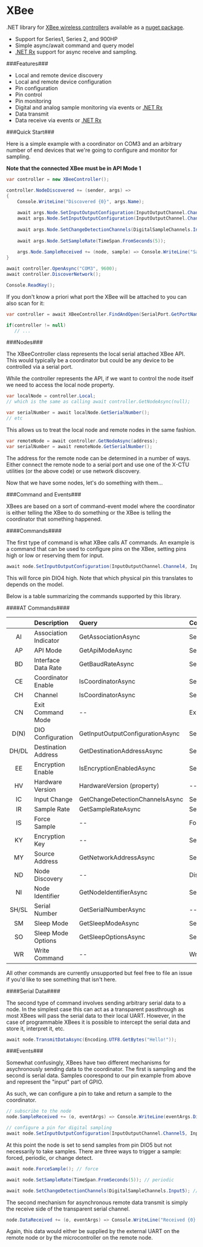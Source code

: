 XBee
====

.NET library for [XBee wireless controllers](http://www.digi.com/xbee/) available as a [nuget package](https://www.nuget.org/packages/XBee/).

 * Support for Series1, Series 2, and 900HP
 * Simple async/await command and query model
 * [.NET Rx](https://rx.codeplex.com/)  support for async receive and sampling.


###Features###

 * Local and remote device discovery
 * Local and remote device configuration
 * Pin configuration
 * Pin control
 * Pin monitoring
 * Digital and analog sample monitoring via events or [.NET Rx](https://rx.codeplex.com/)
 * Data transmit
 * Data receive via events or [.NET Rx](https://rx.codeplex.com/)

###Quick Start###

Here is a simple example with a coordinator on COM3 and an arbitrary number of end devices that we're going to configure and monitor for sampling.

<strong>Note that the connected XBee must be in API Mode 1</strong>

```C#
var controller = new XBeeController();

controller.NodeDiscovered += (sender, args) => 
{
    Console.WriteLine("Discovered {0}", args.Name);
    
    await args.Node.SetInputOutputConfiguration(InputOutputChannel.Channel2, InputOutputConfiguration.DigitalIn);
    await args.Node.SetInputOutputConfiguration(InputOutputChannel.Channel3, InputOutputConfiguration.AnalogIn);
    
    await args.Node.SetChangeDetectionChannels(DigitalSampleChannels.Input2);
    
    await args.Node.SetSampleRate(TimeSpan.FromSeconds(5));
    
    args.Node.SampleReceived += (node, sample) => Console.WriteLine("Sample recieved: {0}", sample);
}

await controller.OpenAsync("COM3", 9600);
await controller.DiscoverNetwork();

Console.ReadKey();

```

If you don't know a priori what port the XBee will be attached to you can also scan for it:

```c#
var controller = await XBeeController.FindAndOpen(SerialPort.GetPortNames(), 9600);

if(controller != null)
   // ...
```

###Nodes###

The XBeeController class represents the local serial attached XBee API.  This would typically be a coordinator but could be any device to be controlled via a serial port.

While the controller represents the API, if we want to control the node itself we need to access the local node property.

```c#
var localNode = controller.Local;
// which is the same as calling await controller.GetNodeAsync(null);

var serialNumber = await localNode.GetSerialNumber();
// etc
```

This allows us to treat the local node and remote nodes in the same fashion.

```c#
var remoteNode = await controller.GetNodeAsync(address);
var serialNumber = await remoteNode.GetSerialNumber();
```

The address for the remote node can be determined in a number of ways.  Either connect the remote node to a serial port and use one of the X-CTU utilities (or the above code) or use network discovery.

Now that we have some nodes, let's do something with them...

###Command and Events###

XBees are based on a sort of command-event model where the coordinator is either telling the XBee to do something or the XBee is telling the coordinator that something happened.

####Commands####

The first type of command is what XBee calls AT commands.  An example is a command that can be used to configure pins on the XBee, setting pins high or low or reserving them for input.

```c#
await node.SetInputOutputConfiguration(InputOutputChannel.Channel4, InputOutputConfiguration.DigitalHigh);
```

This will force pin DIO4 high.  Note that which physical pin this translates to depends on the model.

Below is a table summarizing the commands supported by this library.

####AT Commands####

|       | Description            | Query                            | Command                          | S1 | S2 | Pro900 |
|:-----:|:-----------------------|:---------------------------------|:---------------------------------|:--:|:--:|:------:|
| AI    | Association Indicator  | GetAssociationAsync              | SetAssociationAsync              |    | x  |        |
| AP    | API Mode               | GetApiModeAsync                  | SetApiModeAsync                  | x  | x  |    x   |
| BD    | Interface Data Rate    | GetBaudRateAsync                 | SetBaudRateAsync                 | x  | x  |    x   |
| CE    | Coordinator Enable     | IsCoordinatorAsync               | SetCoordinatorAsync              | x  |    |        |
| CH    | Channel                | IsCoordinatorAsync               | SetCoordinatorAsync              | x  |    |        |
| CN    | Exit Command Mode      | --                               | ExitCommandModeAsync             | x  | x  |    x   |
| D(N)  | DIO Configuration      | GetInputOutputConfigurationAsync | SetInputOutputConfigurationAsync | x  | x  |    x   |
| DH/DL | Destination Address    | GetDestinationAddressAsync       | SetDestinationAddressAsync       | x  | x  |    x   |
| EE    | Encryption Enable      | IsEncryptionEnabledAsync         | SetEncryptionEnabledAsync        | x  | x  |    x   |
| HV    | Hardware Version       | HardwareVersion (property)       | --                               | x  | x  |    x   |
| IC    | Input Change           | GetChangeDetectionChannelsAsync  | SetChangeDetectionChannelsAsync  | x  | x  |    x   |
| IR    | Sample Rate            | GetSampleRateAsync               | SetSampleRateAsync               | x  | x  |    x   |
| IS    | Force Sample           | --                               | ForceSampleAsync                 | x  | x  |    x   |
| KY    | Encryption Key         | --                               | SetEncryptionKeyAsync            | x  | x  |    x   |
| MY    | Source Address         | GetNetworkAddressAsync           | SetNetworkAddressAsync           | x  | x  |    x   |
| ND    | Node Discovery         | --                               | DiscoverNetworkAsync             | x  | x  |    x   |
| NI    | Node Identifier        | GetNodeIdentifierAsync           | SetNodeIdentifierAsync           | x  | x  |    x   |
| SH/SL | Serial Number          | GetSerialNumberAsync             | --                               | x  | x  |    x   |
| SM    | Sleep Mode             | GetSleepModeAsync                | SetSleepModeAsync                | x  | x  |    x   |
| SO    | Sleep Mode Options     | GetSleepOptionsAsync             | SetSleepOptionsAsync             | x  |    |    x   |
| WR    | Write Command          | --                               | WriteChangesAsync                | x  | x  |    x   |

All other commands are currently unsupported but feel free to file an issue if you'd like to see something that isn't here.

####Serial Data####

The second type of command involves sending arbitrary serial data to a node.  In the simplest case this can act as a transparent passthrough as most XBees will pass the serial data to their local UART.  However, in the case of programmable XBees it is possible to intercept the serial data and store it, interpret it, etc.

```c#
await node.TransmitDataAsync(Encoding.UTF8.GetBytes("Hello!"));
```

###Events###

Somewhat confusingly, XBees have two different mechanisms for asychronously sending data to the coordinator.  The first is sampling and the second is serial data.  Samples coorespond to our pin example from above and represent the "input" part of GPIO.

As such, we can configure a pin to take and return a sample to the coordinator.  

```c#
// subscribe to the node
node.SampleReceived += (o, eventArgs) => Console.WriteLine(eventArgs.DigitalSampleState);

// configure a pin for digital sampling
await node.SetInputOutputConfiguration(InputOutputChannel.Channel5, InputOutputConfiguration.DigitalIn);
```

At this point the node is set to send samples from pin DIO5 but not necessarily to take samples.  There are three ways to trigger a sample: forced, periodic, or change detect.

```c#
await node.ForceSample(); // force
```
```c#
await node.SetSampleRate(TimeSpan.FromSeconds(5)); // periodic
```
```c#
await node.SetChangeDetectionChannels(DigitalSampleChannels.Input5); // change detect
```

The second mechanism for asynchronous remote data transmit is simply the receive side of the transparent serial channel.

```c#
node.DataReceived += (o, eventArgs) => Console.WriteLine("Received {0} bytes", eventArgs.Data.Length);
```

Again, this data would either be supplied by the external UART on the remote node or by the microcontroller on the remote node.
